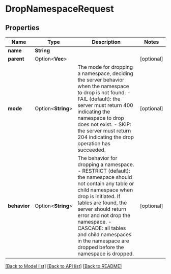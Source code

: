 # DropNamespaceRequest

## Properties

Name | Type | Description | Notes
------------ | ------------- | ------------- | -------------
**name** | **String** |  | 
**parent** | Option<**Vec<String>**> |  | [optional]
**mode** | Option<**String**> | The mode for dropping a namespace, deciding the server behavior when the namespace to drop is not found. - FAIL (default): the server must return 400 indicating the namespace to drop does not exist. - SKIP: the server must return 204 indicating the drop operation has succeeded.  | [optional]
**behavior** | Option<**String**> | The behavior for dropping a namespace. - RESTRICT (default): the namespace should not contain any table or child namespace when drop is initiated.     If tables are found, the server should return error and not drop the namespace. - CASCADE: all tables and child namespaces in the namespace are dropped before the namespace is dropped.  | [optional]

[[Back to Model list]](../README.md#documentation-for-models) [[Back to API list]](../README.md#documentation-for-api-endpoints) [[Back to README]](../README.md)


